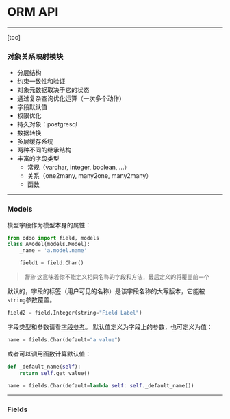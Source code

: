 # ORM API
---
[toc]
### 对象关系映射模块
- 分层结构
- 约束一致性和验证
- 对象元数据取决于它的状态
- 通过复杂查询优化运算（一次多个动作）
- 字段默认值
- 权限优化
- 持久对象：postgresql
- 数据转换
- 多层缓存系统
- 两种不同的继承结构
- 丰富的字段类型
    - 常规（varchar, integer, boolean, ...）
    - 关系（one2many, many2one, many2many）
    - 函数
---
### Models
模型字段作为模型本身的属性：
```python
from odoo import field, models
class AModel(models.Model):
    _name = 'a.model.name'

    field1 = field.Char()
```
> <font size=2>*警告*</font>
> <font size=2>这意味着你不能定义相同名称的字段和方法，最后定义的将覆盖前一个</font>

默认的，字段的标签（用户可见的名称）是该字段名称的大写版本，它能被`string`参数覆盖。
```python
field2 = field.Integer(string="Field Label")
```
字段类型和参数请看[字段参考](#Fields)。
默认值定义为字段上的参数，也可定义为值：
```python
name = fields.Char(default="a value")
```
或者可以调用函数计算默认值：
```python
def _default_name(self):
    return self.get_value()

name = fields.Char(default=lambda self: self._default_name())
```
---
### <span id="Fields">Fields</span>